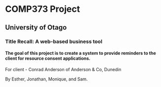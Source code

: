 <h1>COMP373 Project</h1>
<h2>University of Otago</h2>
<h3>Title Recall: A web-based business tool</h3>
<h4>The goal of this project is to create a system to provide reminders to the client for resource consent applications.</h4>
For client - Conrad Anderson of Anderson & Co, Dunedin

By Esther, Jonathan, Monique, and Sam.
<br><br>

<!-- <h2> To Access The PHPMyAdmin Backend:</h2>
These instructions will work for our current version. If you want to implement your own version, follows the additional steps further down.
<li> Download the AWS Lightsail SSH key (LightsailDefaultKey-ap-southeast-2.pem) from the repo to somewhere on your local computer (as you may not be able to access it if you are not running the XAMPP VM).</li>
<ul>
<li>Make a note of where you save it as you will need this path later.</li></ul>
<li>In terminal (macOS & Linux) or PuTTY (Windows) connect to our Lightsail instance with a secure tunnel by using the following command:
ssh -N -L 8888:127.0.0.1:80 -i /Users/sama/Downloads/LightsailDefaultKey-ap-southeast-2.pem bitnami@54.252.79.56</li>
<ul>
<li> Replace the filepath above with wherever you have saved the SSH key on your local computer but keep the rest exactly the same. This will create a secure tunnel between your computer and the Lightsail instance on the AWS cloud.</li></ul>
<li> Now, from your browser, go to http://127.0.0.1:8888/phpmyadmin and, all going to plan, you should be greeted with a welcome screen for PHPMyAdmin.
<ul>
<li> Note that in many cases 127.0.0.1 and localhost mean the same thing but, in this case, the system is very particular and will only allow 127.0.0.1</li>
<li> The username is <b>root</b> and the password is <b>iutnWn1VQ8pU</b>.</li></ul>
<li> Once in, you will find the layout very familiar and can manipulate the database as you please.  
</ul>  
<br> -->

<!-- <b>Notes:</b> 
To link to the database on the AWS side, db.php needs to be modified as follows (minus the first and last speech marks):
> "<?php
> $con = MySQLi_connect(
> "127.0.0.1",
> "root",
> "iutnWn1VQ8pU",
> "AnC_Sep22"
> );
> if (MySQLi_connect_errno()) {
> echo "Failed to connect to MySQL: " . MySQLi_connect_error();
> }"   -->

<!-- Likewise, server.php needs to modify the account credentials line as follows:  
> // connect to the database
> $db = mysqli_connect("localhost", "root", "", "AnC_Sep22");  

If we could reconcile our local machines to use these same credentials then I see no reason why these changes couldn't be integrated into the repo and then be pulled through with each update to the cloud instance. -->

<!-- <h2>Security:</h2>  
<li>Now that this is on the web, anyone with the address can see or access our website. This is great for convenience but perhaps not the best from a security standpoint. We can lock it down more once we have all successfully been able to log in to the back end. </li>
<li>Because the AWS instance is linked to my credit card (even at the free tier), if it is okay with the team, I would prefer to keep this under my control. However, I have no intention of keeping the process of creating one of these instances a secret as we will need to do this for final deployment! So...</li>  <br> -->

<!-- <h2>To Create A Lightsail Instance </h2>
<li>Follow these instructions (https://lightsail.aws.amazon.com/ls/docs/en_us/articles/how-to-create-amazon-lightsail-instance-virtual-private-server-vps) to create your Lightsail instance</li>
<ul>
<li>I just went with the defaults offered. It will ask you for a credit card even on the free tier.</li></ul>
<li>Due to security restrictions, you are no longer able to use a username and password so to link your GitHub repo with AWS you will need to create a token using this guide (https://docs.github.com/en/authentication/keeping-your-account-and-data-secure/creating-a-personal-access-token)</li>
<li>Clone the repository to the Lightsail instance from the terminal using git clone https://github.com/YOURREPONAME/rmapro-app.git (replacing your repo name as appropriate).</li>
<ul>
<li>I just used the token as both my username and password in this section and it worked for me.</li>
<li>You may need to update db.php and server.php with your credentials as per the PHPMyAdmin section.</li>
<li>That should be it!</li><br> -->


